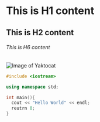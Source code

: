# This is H1 content
## This is H2 content
###### This is H6 content

![Image of Yaktocat](https://octodex.github.com/images/yaktocat.png)

```c++
#include <iostream>

using namespace std;

int main(){
  cout << "Hello World" << endl;
  reutrn 0;
}

```

